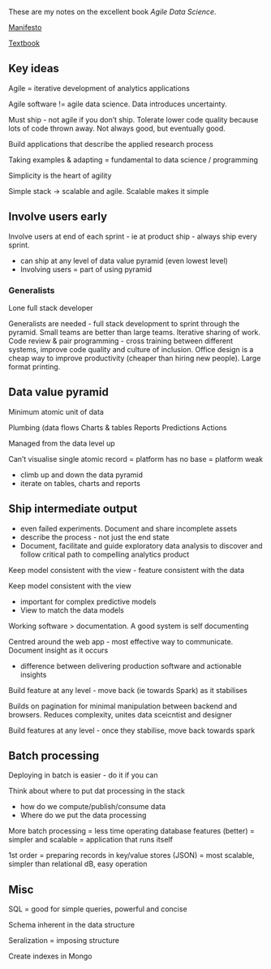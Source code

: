 These are my notes on the excellent book *Agile Data Science*.

[Manifesto](https://www.oreilly.com/ideas/a-manifesto-for-agile-data-science)

[Textbook](https://www.oreilly.com/library/view/agile-data-science/9781491960103/)

## Key ideas

Agile = iterative development of analytics applications

Agile software != agile data science.  Data introduces uncertainty.

Must ship - not agile if you don’t ship.  Tolerate lower code quality because lots of code thrown away.  Not always good, but eventually good.  

Build applications that describe the applied research process

Taking examples & adapting = fundamental to data science / programming

Simplicity is the heart of agility

Simple stack -> scalable and agile.  Scalable makes it simple

## Involve users early

Involve users at end of each sprint - ie at product ship - always ship every sprint.
- can ship at any level of data value pyramid (even lowest level)
- Involving users = part of using pyramid

### Generalists

Lone full stack developer

Generalists are needed - full stack development to sprint through the pyramid.  Small teams are better than large teams.  Iterative sharing of work.  Code review & pair programming - cross training between different systems, improve code quality and culture of inclusion.  Office design is a cheap way to improve productivity (cheaper than hiring new people).  Large format printing.

## Data value pyramid

Minimum atomic unit of data

Plumbing (data flows
Charts & tables
Reports
Predictions
Actions

Managed from the data level up

Can’t visualise single atomic record = platform has no base = platform weak

- climb up and down the data pyramid
- iterate on tables, charts and reports

## Ship intermediate output 

- even failed experiments.  Document and share incomplete assets
- describe the process - not just the end state
- Document, facilitate and guide exploratory data analysis to discover and follow critical path to compelling analytics product

Keep model consistent with the view - feature consistent with the data

Keep model consistent with the view 
- important for complex predictive models
- View to match the data models

Working software > documentation.  A good system is self documenting

Centred around the web app - most effective way to communicate.  Document insight as it occurs
- difference between delivering production software and actionable insights

Build feature at any level - move back (ie towards Spark) as it stabilises

Builds on pagination for minimal manipulation between backend and browsers.  Reduces complexity, unites data sceicntist and designer

Build features at any level - once they stabilise, move back towards spark

## Batch processing

Deploying in batch is easier - do it if you can

Think about where to put dat processing in the stack
- how do we compute/publish/consume data
- Where do we put the data processing

More batch processing = less time operating database features (better) = simpler and scalable = application that runs itself

1st order = preparing records in key/value stores (JSON) = most scalable, simpler than relational dB, easy operation

## Misc

SQL = good for simple queries, powerful and concise

Schema inherent in the data structure

Seralization = imposing structure

Create indexes in Mongo
